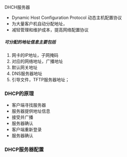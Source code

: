DHCH服务器
- Dynamic Host Configuration Protocol 动态主机配置协议
- 为大量客户机自动分配地址，
- 减轻管理和维护成本，提高网络配置协议

##### 可分配的地址信息主要包括
1. 网卡的IP地址，子网掩码
2. 对应的网络地址，广播地址
3. 默认网关地址
4. DNS服务器地址
5. 引导文件，TFTP服务器地址；

### DHCP的原理
- 客户端寻找服务器
- 服务器提供地址信息
- 接受并广播
- 服务器确认
- 客户端重新登录
- 服务器确认

### DHCP服务器配置

